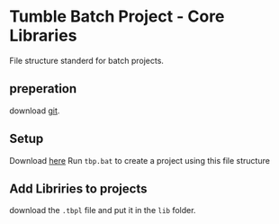 # Tumble Batch Project - Core Libraries

File structure standerd for batch projects.

## preperation
download [git](https://git-scm.com/downloads).

## Setup
Download [here](https://github.com/tumble1999/tbp-core/releases)
Run `tbp.bat` to create a project using this file structure

## Add Libriries to projects
download the `.tbpl` file and put it in the `lib` folder.
